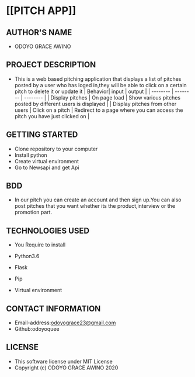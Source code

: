 # [[PITCH APP]]

## AUTHOR'S NAME
- ODOYO GRACE AWINO

## PROJECT DESCRIPTION

- This is a web based pitching application that displays a list of pitches posted by a user who has loged in,they will be able to click on a certain pitch to delete it or update it | Behavior| input | output | | -------- | -------- | -------- | | Display pitches | On page load |    Show various pitches posted by different users is displayed | | Display pitches from other users | Click on a pitch | Redirect to a page     where you can access the pitch you have just clicked on | 

## GETTING STARTED

- Clone repository to your computer
- Install python
- Create virtual environment
- Go to Newsapi and get Api

## BDD 
  
- In our pitch you can create an account and then sign up.You can also post pitches that you want whether its the product,interview or the promotion part.

## TECHNOLOGIES USED

- You Require to install

* Python3.6

* Flask

* Pip

* Virtual environment

## CONTACT INFORMATION

* Email-address:odoyograce23@gmail.com
* Github:odoyoquee

## LICENSE

- This software license under MIT License
- Copyright (c) ODOYO GRACE AWINO 2020


